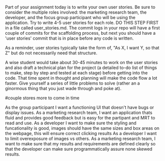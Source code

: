 Part of your assignment today is to write your own user stories. Be sure to consider the multiple roles involved: the marketing research team, the developer, and the focus group participant who will be using the application. Try to write 4-5 user stories for each role. DO THIS STEP FIRST in a file called user_stories.md. The commit logs in your repo will have a first couple of commits for the scaffolding process, but next you should have a 'user stories' commit that is in place before any code is written.

As a reminder, user stories typically take the form of, "As X, I want Y, so that Z" but do not necessarily need that structure.

A wise student would take about 30-45 minutes to work on the user stories and also draft a technical plan for the project (a detailed to-do list of things to make, step by step and tested at each stage) before getting into the code. That time spent in thought and planning will make the code flow a lot faster. Give yourself a series of little problems to solve (rather an a ginormous thing that you just wade through and poke at).

#couple stores more to come in time

As the group participant I want a functioning UI that doesn't have bugs or display issues.
As a marketing research team, I want an application thats fluid and provides good feedback but is easy for the partipant and MRT to read and use.
As a developer I want to make sure the styling and funcationality is good, images should have the same sizes and box areas on the webpage, this will ensure correct clicking results
As a developer I want to limit overexposure of images vs others.
As a marketing research team, I want to make sure that my results and requirements are defined clearly so that the developer can make sure programmatically assure none skewed results.